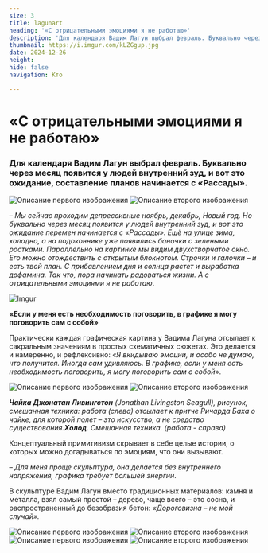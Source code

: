 ```yaml
---
size: 3
title: lagunart
heading: '«С отрицательными эмоциями я не работаю»'
description: 'Для календаря Вадим Лагун выбрал февраль. Буквально через месяц появится у людей внутренний зуд, и вот это ожидание, составление планов начинается с «Рассады»'
thumbnail: https://i.imgur.com/kLZGgup.jpg
date: 2024-12-26
height: 
hide: false
navigation: Кто

---
```

# **«С отрицательными эмоциями я не работаю»**

### Для календаря Вадим Лагун выбрал февраль. Буквально через месяц появится у людей внутренний зуд, и вот это ожидание, составление планов начинается с «Рассады».

<div class="gallery2">
<img src="https://i.imgur.com/GffE7OA.jpeg" alt="Описание первого изображения"> 
<img src="https://i.imgur.com/kLZGgup.jpeg" alt="Описание второго изображения"> 
</div>

– _Мы сейчас проходим депрессивные ноябрь, декабрь, Новый год. Но буквально через месяц появится у людей внутренний зуд, и вот это ожидание перемен начинается с «Рассады».
Ещё на улице зима, холодно, а на подоконнике уже появились баночки с зелеными ростками. Параллельно на картинке мы видим двухстворчатое окно. Его можно отождествить с открытым блокнотом. 
Строчки и галочки – и есть твой план. С прибавлением дня и солнца растет и выработка дофамина. Так что, пора начинать радоваться жизни. А с отрицательными эмоциями я не работаю_.

![Imgur](https://i.imgur.com/8DQrk5b.jpg)

**«Если у меня есть необходимость поговорить, в графике я могу поговорить сам с собой»** 

Практически каждая графическая картина у Вадима Лагуна отсылает к сакральным значениям в простых схематичных сюжетах. Это делается и намеренно, и рефлексивно: «_Я вкидываю эмоции, и особо
не думаю, что получится. Иногда сам удивляюсь. В графике, если у меня есть необходимость поговорить, я могу поговорить сам с собой_». 

<div class="gallery2">
<img src="https://i.imgur.com/Dfe3RRI.jpeg" alt="Описание первого изображения"> 
<img src="https://i.imgur.com/jkVeQRI.jpeg" alt="Описание второго изображения"> 
</div>

_**Чайка Джонатан Ливингстон** (Jonathan Livingston Seagull), рисунок, смешанная техника: работа (слева) отсылает к притче Ричарда Баха о чайке, для которой полет – это искусство, а не средство
существования.**Холод**. Смешанная техника. (работа  - справа)_

Концептуальный примитивизм скрывает в себе целые истории, о которых можно догадываться по эмоциям, что они вызывают. 

– _Для меня проще скульптура, она делается без внутреннего напряжения, графика требует большей энергии_. 

В скульптуре Вадим Лагун вместо традиционных материалов: камня и металла, взял самый простой – дерево, чаще всего – это сосна, и распространенный
до безобразия бетон: _«Дороговизна – не мой случай»._


<div class="gallery2">
<img src="https://i.imgur.com/0bk6TmX.jpeg" alt="Описание первого изображения"> 
<img src="https://i.imgur.com/Z1Hvwfz.jpeg" alt="Описание второго изображения"> 
</div>

<div class="gallery2">
<img src="https://i.imgur.com/PF59qpG.jpeg" alt="Описание первого изображения"> 
<img src="https://i.imgur.com/CZWJHjW.jpeg" alt="Описание второго изображения"> 
</div>









